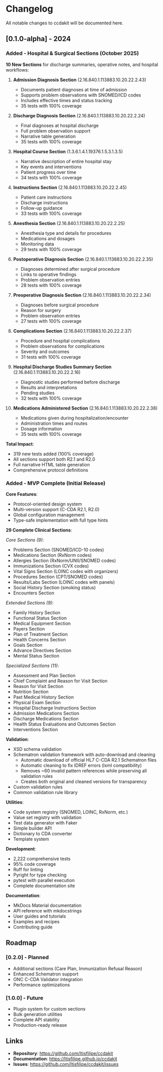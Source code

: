 # Changelog

All notable changes to ccdakit will be documented here.

## [0.1.0-alpha] - 2024

### Added - Hospital & Surgical Sections (October 2025)

**10 New Sections** for discharge summaries, operative notes, and hospital workflows:

1. **Admission Diagnosis Section** (2.16.840.1.113883.10.20.22.2.43)
   - Documents patient diagnoses at time of admission
   - Supports problem observations with SNOMED/ICD codes
   - Includes effective times and status tracking
   - 35 tests with 100% coverage

2. **Discharge Diagnosis Section** (2.16.840.1.113883.10.20.22.2.24)
   - Final diagnoses at hospital discharge
   - Full problem observation support
   - Narrative table generation
   - 35 tests with 100% coverage

3. **Hospital Course Section** (1.3.6.1.4.1.19376.1.5.3.1.3.5)
   - Narrative description of entire hospital stay
   - Key events and interventions
   - Patient progress over time
   - 34 tests with 100% coverage

4. **Instructions Section** (2.16.840.1.113883.10.20.22.2.45)
   - Patient care instructions
   - Discharge instructions
   - Follow-up guidance
   - 33 tests with 100% coverage

5. **Anesthesia Section** (2.16.840.1.113883.10.20.22.2.25)
   - Anesthesia type and details for procedures
   - Medications and dosages
   - Monitoring data
   - 29 tests with 100% coverage

6. **Postoperative Diagnosis Section** (2.16.840.1.113883.10.20.22.2.35)
   - Diagnoses determined after surgical procedure
   - Links to operative findings
   - Problem observation entries
   - 28 tests with 100% coverage

7. **Preoperative Diagnosis Section** (2.16.840.1.113883.10.20.22.2.34)
   - Diagnoses before surgical procedure
   - Reason for surgery
   - Problem observation entries
   - 27 tests with 100% coverage

8. **Complications Section** (2.16.840.1.113883.10.20.22.2.37)
   - Procedure and hospital complications
   - Problem observations for complications
   - Severity and outcomes
   - 31 tests with 100% coverage

9. **Hospital Discharge Studies Summary Section** (2.16.840.1.113883.10.20.22.2.16)
   - Diagnostic studies performed before discharge
   - Results and interpretations
   - Pending studies
   - 32 tests with 100% coverage

10. **Medications Administered Section** (2.16.840.1.113883.10.20.22.2.38)
    - Medications given during hospitalization/encounter
    - Administration times and routes
    - Dosage information
    - 35 tests with 100% coverage

**Total Impact**:
- 319 new tests added (100% coverage)
- All sections support both R2.1 and R2.0
- Full narrative HTML table generation
- Comprehensive protocol definitions

### Added - MVP Complete (Initial Release)

**Core Features**:
- Protocol-oriented design system
- Multi-version support (C-CDA R2.1, R2.0)
- Global configuration management
- Type-safe implementation with full type hints

**29 Complete Clinical Sections**:

*Core Sections (9)*:
- Problems Section (SNOMED/ICD-10 codes)
- Medications Section (RxNorm codes)
- Allergies Section (RxNorm/UNII/SNOMED codes)
- Immunizations Section (CVX codes)
- Vital Signs Section (LOINC codes with organizers)
- Procedures Section (CPT/SNOMED codes)
- Results/Labs Section (LOINC codes with panels)
- Social History Section (smoking status)
- Encounters Section

*Extended Sections (9)*:
- Family History Section
- Functional Status Section
- Medical Equipment Section
- Payers Section
- Plan of Treatment Section
- Health Concerns Section
- Goals Section
- Advance Directives Section
- Mental Status Section

*Specialized Sections (11)*:
- Assessment and Plan Section
- Chief Complaint and Reason for Visit Section
- Reason for Visit Section
- Nutrition Section
- Past Medical History Section
- Physical Exam Section
- Hospital Discharge Instructions Section
- Admission Medications Section
- Discharge Medications Section
- Health Status Evaluations and Outcomes Section
- Interventions Section

**Validation**:
- XSD schema validation
- Schematron validation framework with auto-download and cleaning
  - Automatic download of official HL7 C-CDA R2.1 Schematron files
  - Automatic cleaning to fix IDREF errors (lxml compatibility)
  - Removes ~60 invalid pattern references while preserving all validation rules
  - Creates both original and cleaned versions for transparency
- Custom validation rules
- Common validation rule library

**Utilities**:
- Code system registry (SNOMED, LOINC, RxNorm, etc.)
- Value set registry with validation
- Test data generator with Faker
- Simple builder API
- Dictionary to CDA converter
- Template system

**Development**:
- 2,222 comprehensive tests
- 95% code coverage
- Ruff for linting
- Pyright for type checking
- pytest with parallel execution
- Complete documentation site

**Documentation**:
- MkDocs Material documentation
- API reference with mkdocstrings
- User guides and tutorials
- Examples and recipes
- Contributing guide

## Roadmap

### [0.2.0] - Planned

- Additional sections (Care Plan, Immunization Refusal Reason)
- Enhanced Schematron support
- ONC C-CDA Validator integration
- Performance optimizations

### [1.0.0] - Future

- Plugin system for custom sections
- Bulk generation utilities
- Complete API stability
- Production-ready release

## Links

- **Repository**: https://github.com/Itisfilipe/ccdakit
- **Documentation**: https://Itisfilipe.github.io/ccdakit
- **Issues**: https://github.com/Itisfilipe/ccdakit/issues
